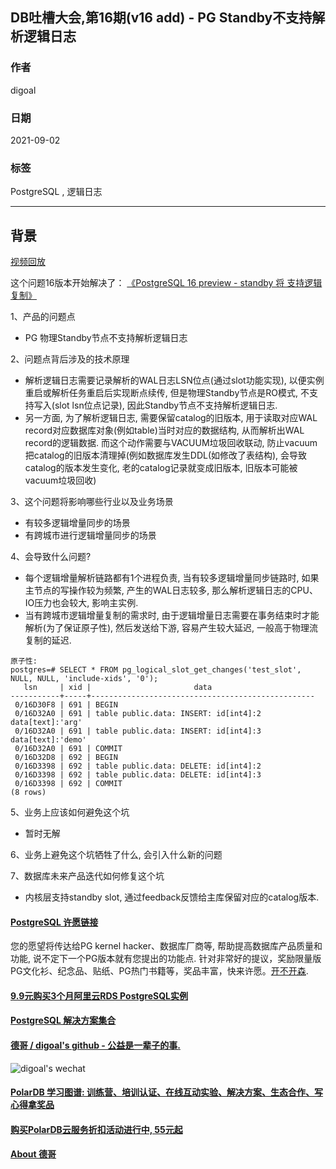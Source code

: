 ## DB吐槽大会,第16期(v16 add) - PG Standby不支持解析逻辑日志  
  
### 作者  
digoal  
  
### 日期  
2021-09-02  
  
### 标签  
PostgreSQL , 逻辑日志  
  
----  
  
## 背景  
[视频回放](https://www.bilibili.com/video/BV1sL411t79J/)  
  
这个问题16版本开始解决了： [《PostgreSQL 16 preview - standby 将 支持逻辑复制》](../202304/20230403_01.md)   
  
1、产品的问题点  
- PG 物理Standby节点不支持解析逻辑日志  
  
2、问题点背后涉及的技术原理  
- 解析逻辑日志需要记录解析的WAL日志LSN位点(通过slot功能实现), 以便实例重启或解析任务重启后实现断点续传, 但是物理Standby节点是RO模式, 不支持写入(slot lsn位点记录), 因此Standby节点不支持解析逻辑日志.   
- 另一方面, 为了解析逻辑日志, 需要保留catalog的旧版本, 用于读取对应WAL record对应数据库对象(例如table)当时对应的数据结构, 从而解析出WAL record的逻辑数据. 而这个动作需要与VACUUM垃圾回收联动, 防止vacuum把catalog的旧版本清理掉(例如数据库发生DDL(如修改了表结构), 会导致catalog的版本发生变化, 老的catalog记录就变成旧版本, 旧版本可能被vacuum垃圾回收)  
  
3、这个问题将影响哪些行业以及业务场景  
- 有较多逻辑增量同步的场景  
- 有跨城市进行逻辑增量同步的场景  
  
4、会导致什么问题?  
- 每个逻辑增量解析链路都有1个进程负责, 当有较多逻辑增量同步链路时, 如果主节点的写操作较为频繁, 产生的WAL日志较多, 那么解析逻辑日志的CPU、IO压力也会较大, 影响主实例.  
- 当有跨城市逻辑增量复制的需求时, 由于逻辑增量日志需要在事务结束时才能解析(为了保证原子性), 然后发送给下游, 容易产生较大延迟, 一般高于物理流复制的延迟.    
```
原子性: 
postgres=# SELECT * FROM pg_logical_slot_get_changes('test_slot', NULL, NULL, 'include-xids', '0');
   lsn     | xid |                       data
-----------+-----+--------------------------------------------------
 0/16D30F8 | 691 | BEGIN
 0/16D32A0 | 691 | table public.data: INSERT: id[int4]:2 data[text]:'arg'
 0/16D32A0 | 691 | table public.data: INSERT: id[int4]:3 data[text]:'demo'
 0/16D32A0 | 691 | COMMIT
 0/16D32D8 | 692 | BEGIN
 0/16D3398 | 692 | table public.data: DELETE: id[int4]:2
 0/16D3398 | 692 | table public.data: DELETE: id[int4]:3
 0/16D3398 | 692 | COMMIT
(8 rows)
```
  
5、业务上应该如何避免这个坑  
- 暂时无解  
  
6、业务上避免这个坑牺牲了什么, 会引入什么新的问题  
  
  
7、数据库未来产品迭代如何修复这个坑  
- 内核层支持standby slot, 通过feedback反馈给主库保留对应的catalog版本.   
  
  
#### [PostgreSQL 许愿链接](https://github.com/digoal/blog/issues/76 "269ac3d1c492e938c0191101c7238216")
您的愿望将传达给PG kernel hacker、数据库厂商等, 帮助提高数据库产品质量和功能, 说不定下一个PG版本就有您提出的功能点. 针对非常好的提议，奖励限量版PG文化衫、纪念品、贴纸、PG热门书籍等，奖品丰富，快来许愿。[开不开森](https://github.com/digoal/blog/issues/76 "269ac3d1c492e938c0191101c7238216").  
  
  
#### [9.9元购买3个月阿里云RDS PostgreSQL实例](https://www.aliyun.com/database/postgresqlactivity "57258f76c37864c6e6d23383d05714ea")
  
  
#### [PostgreSQL 解决方案集合](https://yq.aliyun.com/topic/118 "40cff096e9ed7122c512b35d8561d9c8")
  
  
#### [德哥 / digoal's github - 公益是一辈子的事.](https://github.com/digoal/blog/blob/master/README.md "22709685feb7cab07d30f30387f0a9ae")
  
  
![digoal's wechat](../pic/digoal_weixin.jpg "f7ad92eeba24523fd47a6e1a0e691b59")
  
  
#### [PolarDB 学习图谱: 训练营、培训认证、在线互动实验、解决方案、生态合作、写心得拿奖品](https://www.aliyun.com/database/openpolardb/activity "8642f60e04ed0c814bf9cb9677976bd4")
  
  
#### [购买PolarDB云服务折扣活动进行中, 55元起](https://www.aliyun.com/activity/new/polardb-yunparter?userCode=bsb3t4al "e0495c413bedacabb75ff1e880be465a")
  
  
#### [About 德哥](https://github.com/digoal/blog/blob/master/me/readme.md "a37735981e7704886ffd590565582dd0")
  
